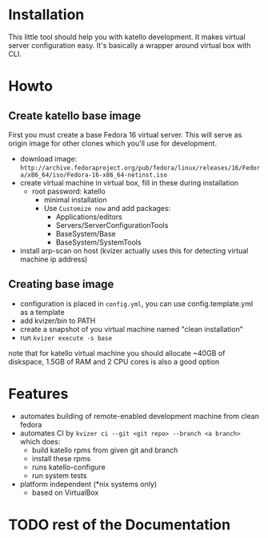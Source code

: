 # Installation

This little tool should help you with katello development. It makes virtual server configuration easy. It's basically a wrapper
around virtual box with CLI.

# Howto

## Create katello base image

First you must create a base Fedora 16 virtual server. This will serve as origin image for other clones which you'll use for development.

- download image: `http://archive.fedoraproject.org/pub/fedora/linux/releases/16/Fedora/x86_64/iso/Fedora-16-x86_64-netinst.iso`
- create virtual machine in virtual box, fill in these during installation
  - root password: katello 
    - minimal installation
    - Use `Customize now` and add packages:
      - Applications/editors
      - Servers/ServerConfigurationTools
      - BaseSystem/Base
      - BaseSystem/SystemTools
- install arp-scan on host (kvizer actually uses this for detecting virtual machine ip address)

## Creating base image

- configuration is placed in `config.yml`, you can use config.template.yml as a template
- add kvizer/bin to PATH
- create a snapshot of you virtual machine named "clean installation"
- run `kvizer execute -s base`

note that for katello virtual machine you should allocate ~40GB of diskspace, 1.5GB of RAM and 2 CPU cores is also a good option

# Features

- automates building of remote-enabled development machine from clean fedora
- automates CI by `kvizer ci --git <git repo> --branch <a branch>` which does:
  - build katello rpms from given git and branch
  - install these rpms
  - runs katello-configure
  - run system tests
- platform independent (*nix systems only)
  - based on VirtualBox

# TODO rest of the Documentation
